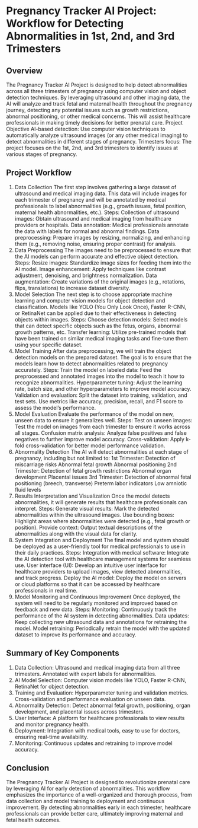 # Pregnancy Tracker AI Project: Workflow for Detecting Abnormalities in 1st, 2nd, and 3rd Trimesters

## Overview
The Pregnancy Tracker AI Project is designed to help detect abnormalities across all three trimesters of pregnancy using computer vision and object detection techniques. By leveraging ultrasound and other imaging data, the AI will analyze and track fetal and maternal health throughout the pregnancy journey, detecting any potential issues such as growth restrictions, abnormal positioning, or other medical concerns. This will assist healthcare professionals in making timely decisions for better prenatal care.
Project Objective
AI-based detection: Use computer vision techniques to automatically analyze ultrasound images (or any other medical imaging) to detect abnormalities in different stages of pregnancy.
Trimesters focus: The project focuses on the 1st, 2nd, and 3rd trimesters to identify issues at various stages of pregnancy.

## Project Workflow
1. Data Collection
The first step involves gathering a large dataset of ultrasound and medical imaging data. This data will include images for each trimester of pregnancy and will be annotated by medical professionals to label abnormalities (e.g., growth issues, fetal position, maternal health abnormalities, etc.).
Steps:
Collection of ultrasound images: Obtain ultrasound and medical imaging from healthcare providers or hospitals.
Data annotation: Medical professionals annotate the data with labels for normal and abnormal findings.
Data preprocessing: Prepare images by resizing, normalizing, and enhancing them (e.g., removing noise, ensuring proper contrast) for analysis.
2. Data Preprocessing
The images need to be preprocessed to ensure that the AI models can perform accurate and effective object detection.
Steps:
Resize images: Standardize image sizes for feeding them into the AI model.
Image enhancement: Apply techniques like contrast adjustment, denoising, and brightness normalization.
Data augmentation: Create variations of the original images (e.g., rotations, flips, translations) to increase dataset diversity.
3. Model Selection
The next step is to choose appropriate machine learning and computer vision models for object detection and classification. Models like YOLO (You Only Look Once), Faster R-CNN, or RetinaNet can be applied due to their effectiveness in detecting objects within images.
Steps:
Choose detection models: Select models that can detect specific objects such as the fetus, organs, abnormal growth patterns, etc.
Transfer learning: Utilize pre-trained models that have been trained on similar medical imaging tasks and fine-tune them using your specific dataset.
4. Model Training
After data preprocessing, we will train the object detection models on the prepared dataset. The goal is to ensure that the models learn how to detect abnormalities related to pregnancy accurately.
Steps:
Train the model on labeled data: Feed the preprocessed and annotated images into the model to teach it how to recognize abnormalities.
Hyperparameter tuning: Adjust the learning rate, batch size, and other hyperparameters to improve model accuracy.
Validation and evaluation: Split the dataset into training, validation, and test sets. Use metrics like accuracy, precision, recall, and F1 score to assess the model’s performance.
5. Model Evaluation
Evaluate the performance of the model on new, unseen data to ensure it generalizes well.
Steps:
Test on unseen images: Test the model on images from each trimester to ensure it works across all stages.
Confusion matrix analysis: Analyze false positives and false negatives to further improve model accuracy.
Cross-validation: Apply k-fold cross-validation for better model performance validation.
6. Abnormality Detection
The AI will detect abnormalities at each stage of pregnancy, including but not limited to:
1st Trimester:
Detection of miscarriage risks
Abnormal fetal growth
Abnormal positioning
2nd Trimester:
Detection of fetal growth restrictions
Abnormal organ development
Placental issues
3rd Trimester:
Detection of abnormal fetal positioning (breech, transverse)
Preterm labor indicators
Low amniotic fluid levels
7. Results Interpretation and Visualization
Once the model detects abnormalities, it will generate results that healthcare professionals can interpret.
Steps:
Generate visual results: Mark the detected abnormalities within the ultrasound images.
Use bounding boxes: Highlight areas where abnormalities were detected (e.g., fetal growth or position).
Provide context: Output textual descriptions of the abnormalities along with the visual data for clarity.
8. System Integration and Deployment
The final model and system should be deployed as a user-friendly tool for medical professionals to use in their daily practices.
Steps:
Integration with medical software: Integrate the AI detection tool with healthcare management systems for seamless use.
User interface (UI): Develop an intuitive user interface for healthcare providers to upload images, view detected abnormalities, and track progress.
Deploy the AI model: Deploy the model on servers or cloud platforms so that it can be accessed by healthcare professionals in real time.
9. Model Monitoring and Continuous Improvement
Once deployed, the system will need to be regularly monitored and improved based on feedback and new data.
Steps:
Monitoring: Continuously track the performance of the AI system in detecting abnormalities.
Data updates: Keep collecting new ultrasound data and annotations for retraining the model.
Model retraining: Periodically retrain the model with the updated dataset to improve its performance and accuracy.

## Summary of Key Components
1. Data Collection:
Ultrasound and medical imaging data from all three trimesters.
Annotated with expert labels for abnormalities.
2. AI Model Selection:
Computer vision models like YOLO, Faster R-CNN, RetinaNet for object detection.
3. Training and Evaluation:
Hyperparameter tuning and validation metrics.
Cross-validation and performance evaluation on unseen data.
4. Abnormality Detection:
Detect abnormal fetal growth, positioning, organ development, and placental issues across trimesters.
5. User Interface:
A platform for healthcare professionals to view results and monitor pregnancy health.
6. Deployment:
Integration with medical tools, easy to use for doctors, ensuring real-time availability.
7. Monitoring:
Continuous updates and retraining to improve model accuracy.

## Conclusion
The Pregnancy Tracker AI Project is designed to revolutionize prenatal care by leveraging AI for early detection of abnormalities. This workflow emphasizes the importance of a well-organized and thorough process, from data collection and model training to deployment and continuous improvement. By detecting abnormalities early in each trimester, healthcare professionals can provide better care, ultimately improving maternal and fetal health outcomes.

